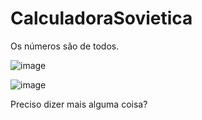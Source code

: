 # CalculadoraSovietica
Os números são de todos.

![image](https://user-images.githubusercontent.com/89054457/165523526-8293066f-37d9-4ff4-852b-2085c25afa75.png)

![image](https://user-images.githubusercontent.com/89054457/165523715-9065a22d-ef03-4380-a7d1-77c0659838ca.png)

Preciso dizer mais alguma coisa?
